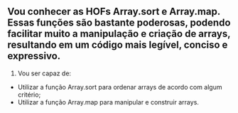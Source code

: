 ## Vou conhecer as HOFs Array.sort e Array.map. Essas funções são bastante poderosas, podendo facilitar muito a manipulação e criação de arrays, resultando em um código mais legível, conciso e expressivo.

1. Vou ser capaz de:
  - Utilizar a função Array.sort para ordenar arrays de acordo com algum critério;
  - Utilizar a função Array.map para manipular e construir arrays.
